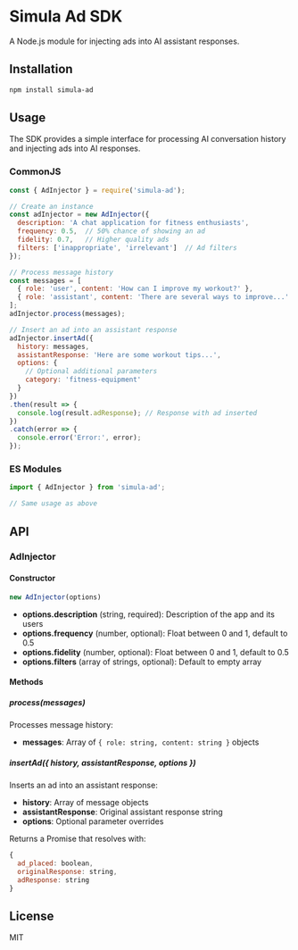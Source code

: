 # Simula Ad SDK

A Node.js module for injecting ads into AI assistant responses.

## Installation

```bash
npm install simula-ad
```

## Usage

The SDK provides a simple interface for processing AI conversation history and injecting ads into AI responses.

### CommonJS

```javascript
const { AdInjector } = require('simula-ad');

// Create an instance
const adInjector = new AdInjector({
  description: 'A chat application for fitness enthusiasts',
  frequency: 0.5,  // 50% chance of showing an ad
  fidelity: 0.7,   // Higher quality ads
  filters: ['inappropriate', 'irrelevant']  // Ad filters
});

// Process message history
const messages = [
  { role: 'user', content: 'How can I improve my workout?' },
  { role: 'assistant', content: 'There are several ways to improve...' }
];
adInjector.process(messages);

// Insert an ad into an assistant response
adInjector.insertAd({
  history: messages,
  assistantResponse: 'Here are some workout tips...',
  options: {
    // Optional additional parameters
    category: 'fitness-equipment'
  }
})
.then(result => {
  console.log(result.adResponse); // Response with ad inserted
})
.catch(error => {
  console.error('Error:', error);
});
```

### ES Modules

```javascript
import { AdInjector } from 'simula-ad';

// Same usage as above
```

## API

### AdInjector

#### Constructor

```javascript
new AdInjector(options)
```

- **options.description** (string, required): Description of the app and its users
- **options.frequency** (number, optional): Float between 0 and 1, default to 0.5
- **options.fidelity** (number, optional): Float between 0 and 1, default to 0.5
- **options.filters** (array of strings, optional): Default to empty array

#### Methods

##### process(messages)

Processes message history:

- **messages**: Array of `{ role: string, content: string }` objects

##### insertAd({ history, assistantResponse, options })

Inserts an ad into an assistant response:

- **history**: Array of message objects
- **assistantResponse**: Original assistant response string
- **options**: Optional parameter overrides

Returns a Promise that resolves with:

```javascript
{
  ad_placed: boolean,
  originalResponse: string,
  adResponse: string
}
```

## License

MIT

